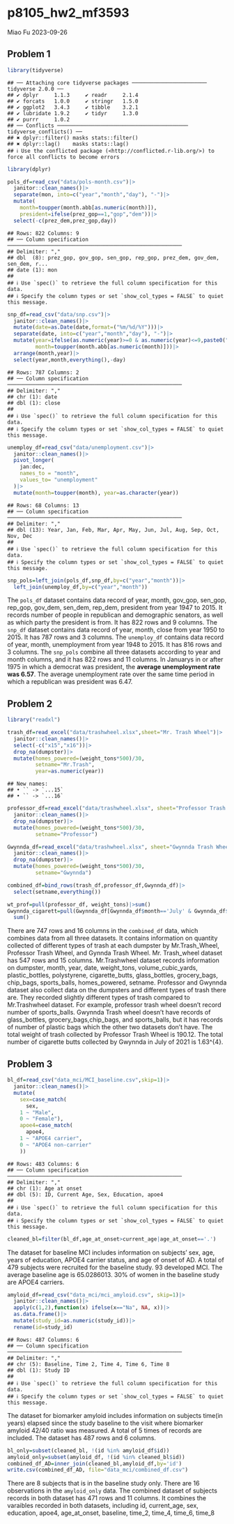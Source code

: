 p8105_hw2_mf3593
================
Miao Fu
2023-09-26

## Problem 1

``` r
library(tidyverse)
```

    ## ── Attaching core tidyverse packages ──────────────────────── tidyverse 2.0.0 ──
    ## ✔ dplyr     1.1.3     ✔ readr     2.1.4
    ## ✔ forcats   1.0.0     ✔ stringr   1.5.0
    ## ✔ ggplot2   3.4.3     ✔ tibble    3.2.1
    ## ✔ lubridate 1.9.2     ✔ tidyr     1.3.0
    ## ✔ purrr     1.0.2     
    ## ── Conflicts ────────────────────────────────────────── tidyverse_conflicts() ──
    ## ✖ dplyr::filter() masks stats::filter()
    ## ✖ dplyr::lag()    masks stats::lag()
    ## ℹ Use the conflicted package (<http://conflicted.r-lib.org/>) to force all conflicts to become errors

``` r
library(dplyr)
```

``` r
pols_df=read_csv("data/pols-month.csv")|>
  janitor::clean_names()|>
  separate(mon, into=c("year","month","day"), "-")|>
  mutate(
    month=toupper(month.abb[as.numeric(month)]),
    president=ifelse(prez_gop==1,"gop","dem"))|>
  select(-c(prez_dem,prez_gop,day))
```

    ## Rows: 822 Columns: 9
    ## ── Column specification ────────────────────────────────────────────────────────
    ## Delimiter: ","
    ## dbl  (8): prez_gop, gov_gop, sen_gop, rep_gop, prez_dem, gov_dem, sen_dem, r...
    ## date (1): mon
    ## 
    ## ℹ Use `spec()` to retrieve the full column specification for this data.
    ## ℹ Specify the column types or set `show_col_types = FALSE` to quiet this message.

``` r
snp_df=read_csv("data/snp.csv")|>
  janitor::clean_names()|>
  mutate(date=as.Date(date,format=("%m/%d/%Y")))|>
  separate(date, into=c("year","month","day"), "-")|>
  mutate(year=ifelse(as.numeric(year)>=0 & as.numeric(year)<=9,paste0("200",year),ifelse(as.numeric(year)<=15,paste0("20",year),paste0("19",year))),
         month=toupper(month.abb[as.numeric(month)]))|>
  arrange(month,year)|>
  select(year,month,everything(),-day)
```

    ## Rows: 787 Columns: 2
    ## ── Column specification ────────────────────────────────────────────────────────
    ## Delimiter: ","
    ## chr (1): date
    ## dbl (1): close
    ## 
    ## ℹ Use `spec()` to retrieve the full column specification for this data.
    ## ℹ Specify the column types or set `show_col_types = FALSE` to quiet this message.

``` r
unemploy_df=read_csv("data/unemployment.csv")|>
  janitor::clean_names()|>
  pivot_longer(
    jan:dec,
    names_to = "month",
    values_to= "unemployment"
  )|>
  mutate(month=toupper(month), year=as.character(year))
```

    ## Rows: 68 Columns: 13
    ## ── Column specification ────────────────────────────────────────────────────────
    ## Delimiter: ","
    ## dbl (13): Year, Jan, Feb, Mar, Apr, May, Jun, Jul, Aug, Sep, Oct, Nov, Dec
    ## 
    ## ℹ Use `spec()` to retrieve the full column specification for this data.
    ## ℹ Specify the column types or set `show_col_types = FALSE` to quiet this message.

``` r
snp_pols=left_join(pols_df,snp_df,by=c("year","month"))|>
  left_join(unemploy_df,by=c("year","month"))
```

The `pols_df` dataset contains data record of year, month, gov_gop,
sen_gop, rep_gop, gov_dem, sen_dem, rep_dem, president from year 1947 to
2015. It records number of people in republican and demographic
senators, as well as which party the president is from. It has 822 rows
and 9 columns. The `snp_df` dataset contains data record of year, month,
close from year 1950 to 2015. It has 787 rows and 3 columns. The
`unemploy_df` contains data record of year, month, unemployment from
year 1948 to 2015. It has 816 rows and 3 columns. The `snp_pols` combine
all three datasets according to year and month columns, and it has 822
rows and 11 columns. In Januarys in or after 1975 in which a democrat
was president, the **average unemployment rate was 6.57**. The average
unemployment rate over the same time period in which a republican was
president was 6.47.

## Problem 2

``` r
library("readxl")
```

``` r
trash_df=read_excel("data/trashwheel.xlsx",sheet="Mr. Trash Wheel")|>
  janitor::clean_names()|>
  select(-c("x15","x16"))|>
  drop_na(dumpster)|>
  mutate(homes_powered=(weight_tons*500)/30,
         setname="Mr.Trash",
         year=as.numeric(year))
```

    ## New names:
    ## • `` -> `...15`
    ## • `` -> `...16`

``` r
professor_df=read_excel("data/trashwheel.xlsx", sheet="Professor Trash Wheel")|>
  janitor::clean_names()|>
  drop_na(dumpster)|>
  mutate(homes_powered=(weight_tons*500)/30,
         setname="Professor")

Gwynnda_df=read_excel("data/trashwheel.xlsx", sheet="Gwynnda Trash Wheel")|>
  janitor::clean_names()|>
  drop_na(dumpster)|>
  mutate(homes_powered=(weight_tons*500)/30,
         setname="Gwynnda")

combined_df=bind_rows(trash_df,professor_df,Gwynnda_df)|>
  select(setname,everything())

wt_prof=pull(professor_df, weight_tons)|>sum()
Gwynnda_cigarett=pull(Gwynnda_df[Gwynnda_df$month=='July' & Gwynnda_df$year==2021,],cigarette_butts)|>
  sum()
```

There are 747 rows and 16 columns in the `combined_df` data, which
combines data from all three datasets. It contains information on
quantity collected of different types of trash at each dumpster by
Mr.Trash_Wheel, Professor Trash Wheel, and Gynnda Trash Wheel.
Mr. Trash_wheel dataset has 547 rows and 15 columns. Mr.Trashwheel
dataset records information on dumpster, month, year, date, weight_tons,
volume_cubic_yards, plastic_bottles, polystyrene, cigarette_butts,
glass_bottles, grocery_bags, chip_bags, sports_balls, homes_powered,
setname. Professor and Gwynnda dataset also collect data on the
dumpsters and different types of trash there are. They recorded slightly
different types of trash compared to Mr.Trashwheel dataset. For example,
professor trash wheel doesn’t record number of sports_balls. Gwynnda
Trash wheel doesn’t have records of glass_bottles,
grocery_bags,chip_bags, and sports_balls, but it has records of number
of plastic bags which the other two datasets don’t have. The total
weight of trash collected by Professor Trash Wheel is 190.12. The total
number of cigarette butts collected by Gwynnda in July of 2021 is
1.63^{4}.

## Problem 3

``` r
bl_df=read_csv("data_mci/MCI_baseline.csv",skip=1)|>
  janitor::clean_names()|>
  mutate(
    sex=case_match( 
      sex,
    1 ~ "Male",
    0 ~ "Female"),
    apoe4=case_match(
      apoe4,
    1 ~ "APOE4 carrier",
    0 ~ "APOE4 non-carrier"
    ))
```

    ## Rows: 483 Columns: 6
    ## ── Column specification ────────────────────────────────────────────────────────
    ## Delimiter: ","
    ## chr (1): Age at onset
    ## dbl (5): ID, Current Age, Sex, Education, apoe4
    ## 
    ## ℹ Use `spec()` to retrieve the full column specification for this data.
    ## ℹ Specify the column types or set `show_col_types = FALSE` to quiet this message.

``` r
cleaned_bl=filter(bl_df,age_at_onset>current_age|age_at_onset=='.')
```

The dataset for baseline MCI includes information on subjects’ sex, age,
years of education, APOE4 carrier status, and age of onset of AD. A
total of 479 subjects were recruited for the baseline study. 93
developed MCI. The average baseline age is 65.0286013. 30% of women in
the baseline study are APOE4 carriers.

``` r
amyloid_df=read_csv("data_mci/mci_amyloid.csv", skip=1)|>
  janitor::clean_names()|>
  apply(c(1,2),function(x) ifelse(x=="Na", NA, x))|>
  as.data.frame()|>
  mutate(study_id=as.numeric(study_id))|>
  rename(id=study_id)
```

    ## Rows: 487 Columns: 6
    ## ── Column specification ────────────────────────────────────────────────────────
    ## Delimiter: ","
    ## chr (5): Baseline, Time 2, Time 4, Time 6, Time 8
    ## dbl (1): Study ID
    ## 
    ## ℹ Use `spec()` to retrieve the full column specification for this data.
    ## ℹ Specify the column types or set `show_col_types = FALSE` to quiet this message.

The dataset for biomarker amyloid includes information on subjects
time(in years) elapsed since the study baseline to the visit where
biomarker amyloid 42/40 ratio was measured. A total of 5 times of
records are included. The dataset has 487 rows and 6 columns.

``` r
bl_only=subset(cleaned_bl, !(id %in% amyloid_df$id))
amyloid_only=subset(amyloid_df, !(id %in% cleaned_bl$id))
combined_df_AD=inner_join(cleaned_bl,amyloid_df,by='id')
write.csv(combined_df_AD, file="data_mci/combined_df.csv")
```

There are 8 subjects that is in the baseline study only. There are 16
observations in the `amyloid_only` data. The combined dataset of
subjects records in both dataset has 471 rows and 11 columns. It
combines the varaibles recorded in both datasets, including id,
current_age, sex, education, apoe4, age_at_onset, baseline, time_2,
time_4, time_6, time_8
